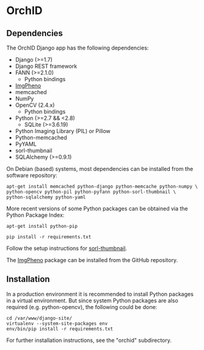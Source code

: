 # OrchID

## Dependencies

The OrchID Django app has the following dependencies:

* Django (>=1.7)
* Django REST framework
* FANN (>=2.1.0)
  * Python bindings
* [ImgPheno][1]
* memcached
* NumPy
* OpenCV (2.4.x)
  * Python bindings
* Python (>=2.7 && <2.8)
  * SQLite (>=3.6.19)
* Python Imaging Library (PIL) or Pillow
* Python-memcached
* PyYAML
* sorl-thumbnail
* SQLAlchemy (>=0.9.1)

On Debian (based) systems, most dependencies can be installed from the
software repository:

    apt-get install memcached python-django python-memcache python-numpy \
    python-opencv python-pil python-pyfann python-sorl-thumbnail \
    python-sqlalchemy python-yaml


More recent versions of some Python packages can be obtained via the Python
Package Index:

    apt-get install python-pip

    pip install -r requirements.txt

Follow the setup instructions for [sorl-thumbnail][2].

The [ImgPheno][1] package can be installed from the GitHub repository.


## Installation

In a production environment it is recommended to install Python packages in a
virtual environment. But since system Python packages are also required (e.g.
python-opencv), the following could be done:

	cd /var/www/django-site/
	virtualenv --system-site-packages env
	env/bin/pip install -r requirements.txt

For further installation instructions, see the "orchid" subdirectory.


[1]: https://github.com/naturalis/imgpheno
[2]: http://sorl-thumbnail.readthedocs.org/en/latest/installation.html
